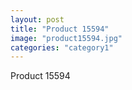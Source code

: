 ```yaml
---
layout: post
title: "Product 15594"
image: "product15594.jpg"
categories: "category1"
---
```

Product 15594
